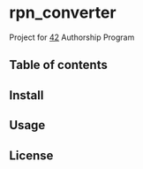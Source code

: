 # rpn_converter
Project for [42][42] Authorship Program

## Table of contents

## Install

## Usage

## License

[42]: http://42.us.org "42 USA"
[licence]: https://github.com/IvanKozlov95/fdf/blob/master/LICENSE

